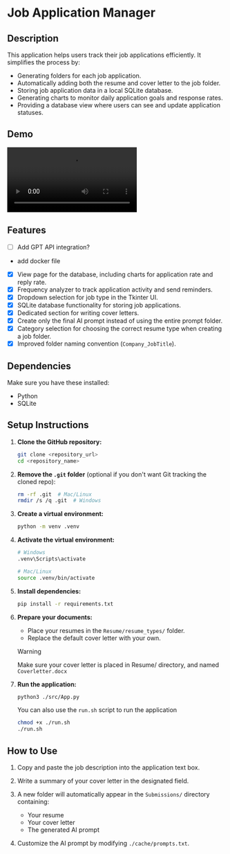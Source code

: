 # Job Application Manager

## Description

This application helps users track their job applications efficiently. It simplifies the process by:

- Generating folders for each job application.
- Automatically adding both the resume and cover letter to the job folder.
- Storing job application data in a local SQLite database.
- Generating charts to monitor daily application goals and response rates.
- Providing a database view where users can see and update application statuses.

## Demo

![Video Demo](/home/alireza/Documents/Git-Resume/JobApplication_Manager/assets/jobapp_demo.mp4)

## Features

- [ ] Add GPT API integration?
- add docker file
- [x] View page for the database, including charts for application rate and reply rate.
- [x] Frequency analyzer to track application activity and send reminders.
- [x] Dropdown selection for job type in the Tkinter UI.
- [x] SQLite database functionality for storing job applications.
- [x] Dedicated section for writing cover letters.
- [x] Create only the final AI prompt instead of using the entire prompt folder.
- [x] Category selection for choosing the correct resume type when creating a job folder.
- [x] Improved folder naming convention (`Company_JobTitle`).

## Dependencies

Make sure you have these installed:

- Python
- SQLite

## Setup Instructions

1. **Clone the GitHub repository:**

   ```bash
   git clone <repository_url>
   cd <repository_name>
   ```

2. **Remove the `.git` folder** (optional if you don't want Git tracking the cloned repo):

   ```bash
   rm -rf .git  # Mac/Linux
   rmdir /s /q .git  # Windows
   ```

3. **Create a virtual environment:**

   ```bash
   python -m venv .venv
   ```

4. **Activate the virtual environment:**

   ```bash
   # Windows
   .venv\Scripts\activate

   # Mac/Linux
   source .venv/bin/activate
   ```

5. **Install dependencies:**

   ```bash
   pip install -r requirements.txt
   ```

6. **Prepare your documents:**

   - Place your resumes in the `Resume/resume_types/` folder.
   - Replace the default cover letter with your own.

   > [!WARNING]
   > Make sure your cover letter is placed in Resume/ directory, and named `Coverletter.docx`

7. **Run the application:**

   ```bash
   python3 ./src/App.py
   ```

   You can also use the `run.sh` script to run the application

   ```bash
   chmod +x ./run.sh
   ./run.sh
   ```

## How to Use

1. Copy and paste the job description into the application text box.
2. Write a summary of your cover letter in the designated field.
3. A new folder will automatically appear in the `Submissions/` directory containing:

   - Your resume
   - Your cover letter
   - The generated AI prompt

4. Customize the AI prompt by modifying `./cache/prompts.txt`.
